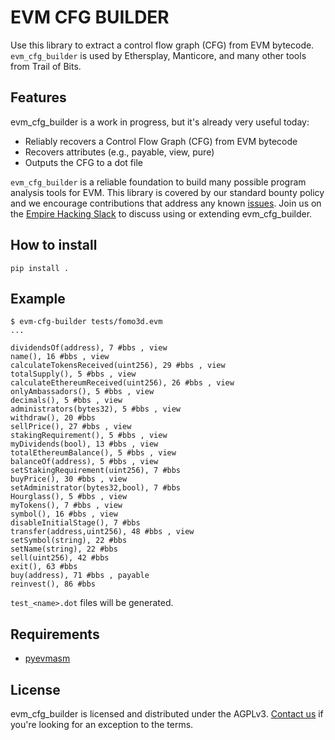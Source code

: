 # EVM CFG BUILDER

Use this library to extract a control flow graph (CFG) from EVM bytecode. `evm_cfg_builder` is used by Ethersplay, Manticore, and many other tools from Trail of Bits.

## Features

evm_cfg_builder is a work in progress, but it's already very useful today:

* Reliably recovers a Control Flow Graph (CFG) from EVM bytecode
* Recovers attributes (e.g., payable, view, pure)
* Outputs the CFG to a dot file

`evm_cfg_builder` is a reliable foundation to build many possible program analysis tools for EVM. This library is covered by our standard bounty policy and we encourage contributions that address any known [issues](https://github.com/trailofbits/evm_cfg_builder/issues?q=is%3Aissue+is%3Aopen+sort%3Aupdated-desc). Join us on the [Empire Hacking Slack](https://empireslacking.herokuapp.com) to discuss using or extending evm_cfg_builder.

## How to install

```
pip install .
```

## Example

```
$ evm-cfg-builder tests/fomo3d.evm
...

dividendsOf(address), 7 #bbs , view
name(), 16 #bbs , view
calculateTokensReceived(uint256), 29 #bbs , view
totalSupply(), 5 #bbs , view
calculateEthereumReceived(uint256), 26 #bbs , view
onlyAmbassadors(), 5 #bbs , view
decimals(), 5 #bbs , view
administrators(bytes32), 5 #bbs , view
withdraw(), 20 #bbs 
sellPrice(), 27 #bbs , view
stakingRequirement(), 5 #bbs , view
myDividends(bool), 13 #bbs , view
totalEthereumBalance(), 5 #bbs , view
balanceOf(address), 5 #bbs , view
setStakingRequirement(uint256), 7 #bbs 
buyPrice(), 30 #bbs , view
setAdministrator(bytes32,bool), 7 #bbs 
Hourglass(), 5 #bbs , view
myTokens(), 7 #bbs , view
symbol(), 16 #bbs , view
disableInitialStage(), 7 #bbs 
transfer(address,uint256), 48 #bbs , view
setSymbol(string), 22 #bbs 
setName(string), 22 #bbs 
sell(uint256), 42 #bbs 
exit(), 63 #bbs 
buy(address), 71 #bbs , payable
reinvest(), 86 #bbs 
```

`test_<name>.dot` files will be generated.

## Requirements

* [pyevmasm](https://github.com/trailofbits/pyevmasm)

## License

evm_cfg_builder is licensed and distributed under the AGPLv3. [Contact us](mailto:opensource@trailofbits.com) if you're looking for an exception to the terms.
